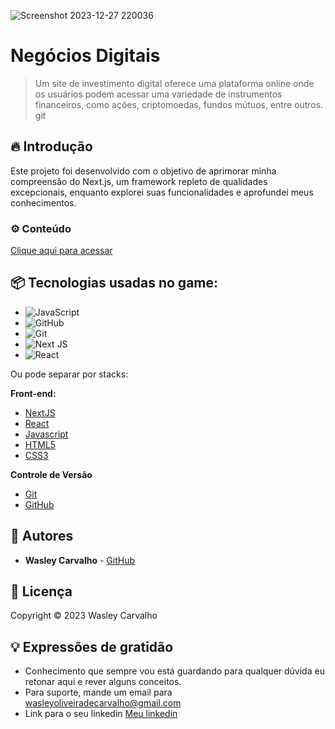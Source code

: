 ![Screenshot 2023-12-27 220036](https://github.com/wasleyfps/negocios-digitais/assets/88601440/8c7fafce-2957-4c29-ac70-4e5e9801ca74)

# Negócios Digitais

> Um site de investimento digital oferece uma plataforma online onde os usuários podem acessar uma variedade de instrumentos financeiros, como ações, criptomoedas, fundos mútuos, entre outros.
git
## 🔥 Introdução

Este projeto foi desenvolvido com o objetivo de aprimorar minha compreensão do Next.js, um framework repleto de qualidades excepcionais, enquanto explorei suas funcionalidades e aprofundei meus conhecimentos.

### ⚙️ Conteúdo

[Clique aqui para acessar](https://wasleyfps.github.io/negocios-digitais/)

## 📦 Tecnologias usadas no game:

* ![JavaScript](https://img.shields.io/badge/javascript-%23323330.svg?style=for-the-badge&logo=javascript&logoColor=%23F7DF1E)
* ![GitHub](https://img.shields.io/badge/github-%23121011.svg?style=for-the-badge&logo=github&logoColor=white)
* ![Git](https://img.shields.io/badge/git-%23F05033.svg?style=for-the-badge&logo=git&logoColor=white)
* ![Next JS](https://img.shields.io/badge/Next-black?style=for-the-badge&logo=next.js&logoColor=white)
* ![React](https://img.shields.io/badge/react-%2320232a.svg?style=for-the-badge&logo=react&logoColor=%2361DAFB)

Ou pode separar por stacks:

**Front-end:**
* [NextJS](https://nextjs.org/docs/)
* [React](https://legacy.reactjs.org/)
* [Javascript](https://developer.mozilla.org/pt-BR/docs/Web/JavaScript/)
* [HTML5](https://developer.mozilla.org/pt-BR/docs/Web/HTML/)
* [CSS3](https://developer.mozilla.org/pt-BR/docs/Web/CSS/)


**Controle de Versão**
* [Git](https://git-scm.com/)
* [GitHub](https://github.com/)

## 👷 Autores

* **Wasley Carvalho** - [GitHub](https://github.com/wasleyfps)

## 📄 Licença

Copyright © 2023 Wasley Carvalho 

## 💡 Expressões de gratidão

* Conhecimento que sempre vou está guardando para qualquer dúvida eu retonar aqui e rever alguns conceitos.
* Para suporte, mande um email para wasleyoliveiradecarvalho@gmail.com
* Link para o seu linkedin [Meu linkedin](https://www.linkedin.com/in/wasleyfps/)
